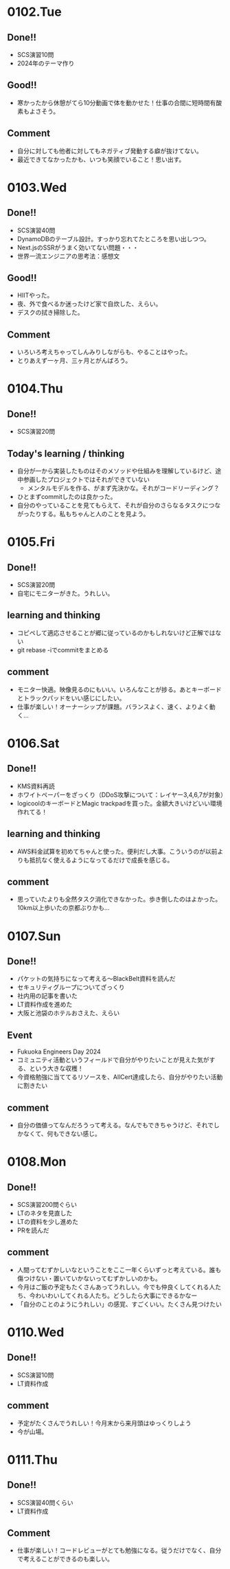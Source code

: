 # 0102.Tue
## Done!!
- SCS演習10問
- 2024年のテーマ作り

## Good!!
- 寒かったから休憩がてら10分動画で体を動かせた！仕事の合間に短時間有酸素もよさそう。

## Comment
- 自分に対しても他者に対してもネガティブ発動する癖が抜けてない。
- 最近できてなかったかも、いつも笑顔でいること！思い出す。

# 0103.Wed
## Done!!
- SCS演習40問
- DynamoDBのテーブル設計。すっかり忘れてたところを思い出しつつ。
- Next.jsのSSRがうまく効いてない問題・・・
- 世界一流エンジニアの思考法：感想文

## Good!!
- HIITやった。
- 夜、外で食べるか迷ったけど家で自炊した、えらい。
- デスクの拭き掃除した。

## Comment
- いろいろ考えちゃってしんみりしながらも、やることはやった。
- とりあえず一ヶ月、三ヶ月とがんばろう。

# 0104.Thu
## Done!!
- SCS演習20問

## Today's learning / thinking
- 自分が一から実装したものはそのメソッドや仕組みを理解しているけど、途中参画したプロジェクトではそれができていない
    - メンタルモデルを作る、がまず先決かな。それがコードリーディング？
- ひとまずcommitしたのは良かった。
- 自分のやっていることを見てもらえて、それが自分のさらなるタスクにつながったりする。私もちゃんと人のことを見よう。

# 0105.Fri
## Done!!
- SCS演習20問
- 自宅にモニターがきた。うれしい。

## learning and thinking
- コピペして適応させることが郷に従っているのかもしれないけど正解ではない
- git rebase -iでcommitをまとめる

## comment
- モニター快適。映像見るのにもいい。いろんなことが捗る。あとキーボードとトラックパッドをいい感じにしたい。
- 仕事が楽しい！オーナーシップが課題。バランスよく、速く、よりよく動く…

# 0106.Sat
## Done!!
- KMS資料再読
- ホワイトペーパーをざっくり（DDoS攻撃について：レイヤー3,4,6,7が対象）
- logicoolのキーボードとMagic trackpadを買った。金額大きいけどいい環境作れてる！

## learning and thinking
- AWS料金試算を初めてちゃんと使った。便利だし大事。こういうのが以前よりも抵抗なく使えるようになってるだけで成長を感じる。

## comment
- 思っていたよりも全然タスク消化できなかった。歩き倒したのはよかった。10km以上歩いたの京都ぶりかも…

# 0107.Sun
## Done!!
- パケットの気持ちになって考える〜BlackBelt資料を読んだ
- セキュリティグループについてざっくり
- 社内用の記事を書いた
- LT資料作成を進めた
- 大阪と池袋のホテルおさえた、えらい

## Event
- Fukuoka Engineers Day 2024
- コミュニティ活動というフィールドで自分がやりたいことが見えた気がする、という大きな収穫！
- 今資格勉強に当ててるリソースを、AllCert達成したら、自分がやりたい活動に割きたい

## comment
- 自分の価値ってなんだろうって考える。なんでもできちゃうけど、それでしかなくて、何もできない感じ。

# 0108.Mon
## Done!!
- SCS演習200問ぐらい
- LTのネタを見直した
- LTの資料を少し進めた
- PRを読んだ

## comment
- 人間ってむずかしいなということをここ一年くらいずっと考えている。誰も傷つけない・置いていかないってむずかしいのかも。
- 今月はご飯の予定もたくさんあってうれしい。今でも仲良くしてくれる人たち、今わいわいしてくれる人たち。どうしたら大事にできるかなー
- 「自分のことのようにうれしい」の感覚、すごくいい。たくさん見つけたい

# 0110.Wed
## Done!!
- SCS演習10問
- LT資料作成

## comment
- 予定がたくさんでうれしい！今月末から来月頭はゆっくりしよう
- 今が山場。

# 0111.Thu
## Done!!
- SCS演習40問くらい
- LT資料作成

## Comment
- 仕事が楽しい！コードレビューがとても勉強になる。従うだけでなく、自分で考えることができるのも楽しい。
